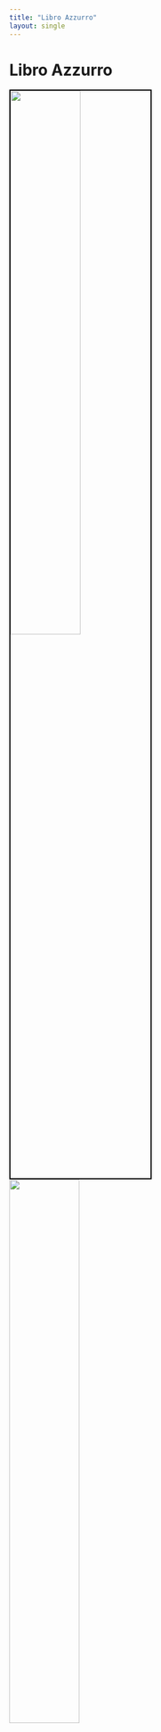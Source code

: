 ```yaml
---
title: "Libro Azzurro"
layout: single
---
```

# Libro Azzurro 

<div class="row">
    <div class="flex-child">
        <img src="{{ site.baseurl }}/assets/img/72dpi_title_azzurro_from_9950_1940.jpg" style="width:50%;border:2px solid black"/>
    </div>
    <div class="flex-child">
        <img src="{{ site.baseurl }}/assets/img/72dpi_title-pages-azzurro_mss.png" style="width:50%"/>
    </div>
</div>
This is not a philological edition of the Libro Azzurro of Pietro Antonio Michiel’s herbal, but a work in progress starting from the 1940 edition of the first book. 
Now you can find the partial transcription of the manuscript made by Ettore De Toni with his comment and notes – plus the image of the whole original text besides the plant drawings.
Further fundings and time will allow the transcription and online publication of the entire Michiel’s text.

In this online version the names of plants identified by Ettore De Toni are linked to [World Flora Online](http://www.worldfloraonline.org/) (for taxonomy and further scientific information) and, when available, to the [Kew Gardens Plants of the World Online](https://powo.science.kew.org/) where you can see photos, *specimina exiccata*, where the plant is native from where it is introduced etc.). 

Names of people are linked to biographical repertories, when available; cited works to bibliographical permalinks;
names of places to [GeoNames](https://www.geonames.org/).

